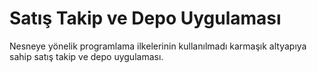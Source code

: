 # Satış Takip ve Depo Uygulaması 

Nesneye yönelik programlama ilkelerinin kullanılmadı karmaşık altyapıya sahip satış takip ve depo uygulaması. 
